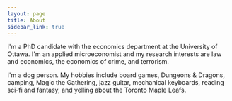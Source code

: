 ```yaml
---
layout: page
title: About
sidebar_link: true
---
```

I'm a PhD candidate with the economics department at the University of Ottawa. I'm an applied microeconomist and my research interests are law and economics, the economics of crime, and terrorism.

I'm a dog person. My hobbies include board games, Dungeons & Dragons, camping, Magic the Gathering, jazz guitar, mechanical keyboards, reading sci-fi and fantasy, and yelling about the Toronto Maple Leafs.

